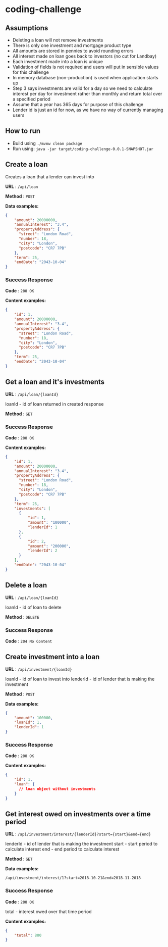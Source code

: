 # coding-challenge

## Assumptions

* Deleting a loan will not remove investments
* There is only one investment and mortgage product type
* All amounts are stored in pennies to avoid rounding errors
* All interest made on loan goes back to investors (no cut for Landbay)
* Each investment made into a loan is unique
* Validation of fields is not required and users will put in sensible values for this challenge
* In memory database (non-production) is used when application starts up
* Step 3 says investments are valid for a day so we need to calculate interest per day for investment rather than monthly and return total over a specified period
* Assume that a year has 365 days for purpose of this challenge
* Lender id is just an id for now, as we have no way of currently managing users

## How to run

* Build using 
``
./mvnw clean package
`` 
* Run using:
``
java -jar target/coding-challenge-0.0.1-SNAPSHOT.jar
``

## Create a loan

Creates a loan that a lender can invest into

**URL** : `/api/loan`

**Method** : `POST`

**Data examples:**

```json
{
    "amount": 20000000,
    "annualInterest": "3.4",
    "propertyAddress": {
      "street": "London Road",
      "number": 18,
      "city": "London",
      "postcode": "CR7 7PB"
    },
    "term": 25,
    "endDate": "2043-10-04"
}
```

### Success Response

**Code** : `200 OK`

**Content examples:**

```json
{
    "id": 1,
    "amount": 20000000,
    "annualInterest": "3.4",
    "propertyAddress": {
      "street": "London Road",
      "number": 18,
      "city": "London",
      "postcode": "CR7 7PB"
    },
    "term": 25,
    "endDate": "2043-10-04"
}
```

## Get a loan and it's investments

**URL** : `/api/loan/{loanId}`

loanId - id of loan returned in created response

**Method** : `GET`

### Success Response

**Code** : `200 OK`

**Content examples:**

```json
{
    "id": 1,
    "amount": 20000000,
    "annualInterest": "3.4",
    "propertyAddress": {
      "street": "London Road",
      "number": 18,
      "city": "London",
      "postcode": "CR7 7PB"
    },
    "term": 25,
    "investments": [
      {
          "id": 1,
          "amount": "100000",
          "lenderId": 1
      },
      {
          "id": 2,
          "amount": "200000",
          "lenderId": 2
      }
    ],
    "endDate": "2043-10-04"
}
```

## Delete a loan

**URL** : `/api/loan/{loanId}`

loanId - id of loan to delete

**Method** : `DELETE`

### Success Response

**Code** : `204 No Content`

## Create investment into a loan

**URL** : `/api/investment/{loanId}`

loanId - id of loan to invest into
lenderId - id of lender that is making the investment

**Method** : `POST`

**Data examples:**

```json
{
    "amount": 100000,
    "loanId": 1,
    "lenderId": 1
}
```

### Success Response

**Code** : `200 OK`

**Content examples:**

```json
{
    "id": 1,
    "loan": {
      // loan object without investments
    }
}
```

## Get interest owed on investments over a time period

**URL** : `/api/investment/interest/{lenderId}?start={start}&end={end}`

lenderId - id of lender that is making the investment
start - start period to calculate interest
end - end period to calculate interest

**Method** : `GET`

**Data examples:**

```
/api/investment/interest/1?start=2018-10-21&end=2018-11-2018
```

### Success Response

**Code** : `200 OK`

total - interest owed over that time period

**Content examples:**

```json
{
    "total": 800
}
```

